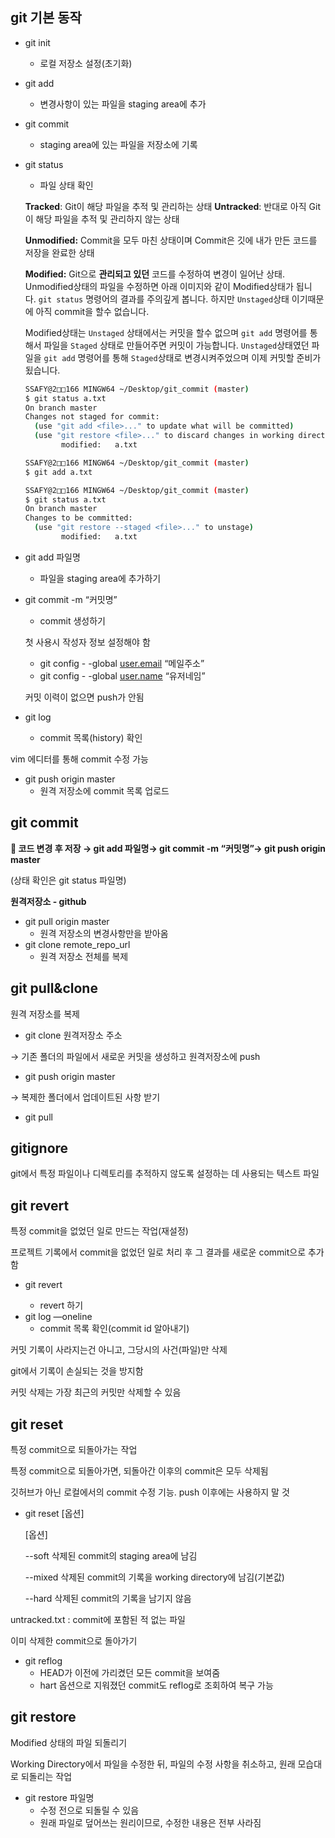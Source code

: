 ## git 기본 동작
- git init
    - 로컬 저장소 설정(초기화)
- git add
    - 변경사항이 있는 파일을 staging area에 추가
- git commit
    - staging area에 있는 파일을 저장소에 기록
- git status
    - 파일 상태 확인
    
    **Tracked**: Git이 해당 파일을 추적 및 관리하는 상태
    **Untracked**:  반대로 아직 Git이 해당 파일을 추적 및 관리하지 않는 상태
    
    **Unmodified:** Commit을 모두 마친 상태이며 Commit은 깃에 내가 만든 코드를 저장을 완료한 상태
    
    **Modified:** Git으로 **관리되고 있던** 코드를 수정하여 변경이 일어난 상태. Unmodified상태의 파일을 수정하면 아래 이미지와 같이 Modified상태가 됩니다. `git status` 명령어의 결과를 주의깊게 봅니다. 하지만 `Unstaged`상태 이기때문에 아직 commit을 할수 없습니다.
    
    Modified상태는 `Unstaged` 상태에서는 커밋을 할수 없으며 `git add` 명령어를 통해서 파일을 `Staged` 상태로 만들어주면 커밋이 가능합니다.
    `Unstaged`상태였던 파일을 `git add` 명령어를 통해 `Staged`상태로 변경시켜주었으며 이제 커밋할 준비가 됬습니다.
    
    ```bash
    SSAFY@2□□166 MINGW64 ~/Desktop/git_commit (master)
    $ git status a.txt
    On branch master
    Changes not staged for commit:
      (use "git add <file>..." to update what will be committed)
      (use "git restore <file>..." to discard changes in working directory)
            modified:   a.txt
    
    SSAFY@2□□166 MINGW64 ~/Desktop/git_commit (master)
    $ git add a.txt
    
    SSAFY@2□□166 MINGW64 ~/Desktop/git_commit (master)
    $ git status a.txt
    On branch master
    Changes to be committed:
      (use "git restore --staged <file>..." to unstage)
            modified:   a.txt
    ```
    
- git add 파일명
    - 파일을 staging area에 추가하기
- git commit -m “커밋명”
    - commit 생성하기
    
    첫 사용시 작성자 정보 설정해야 함
    
    - git config - -global [user.email](http://user.email) “메일주소”
    - git config - -global [user.name](http://user.name) “유저네임”
    
    커밋 이력이 없으면 push가 안됨
    
- git log
    - commit 목록(history) 확인

vim 에디터를 통해 commit 수정 가능

- git push origin master
    - 원격 저장소에 commit 목록 업로드

## git commit

**🌟 코드 변경 후 저장 → git add 파일명→ git commit -m “커밋명”→ git push origin master**

(상태 확인은 git status 파일명)

**원격저장소 - github**

- git pull origin master
    - 원격 저장소의 변경사항만을 받아옴
- git clone remote_repo_url
    - 원격 저장소 전체를 복제

## git pull&clone

원격 저장소를 복제

- git clone 원격저장소 주소

→ 기존 폴더의 파일에서 새로운 커밋을 생성하고 원격저장소에 push 

- git push origin master

→ 복제한 폴더에서 업데이트된 사항 받기

- git pull

## gitignore

git에서 특정 파일이나 디렉토리를 추적하지 않도록 설정하는 데 사용되는 텍스트 파일


## git revert

특정 commit을 없었던 일로 만드는 작업(재설정)

프로젝트 기록에서 commit을 없었던 일로 처리 후 그 결과를 새로운 commit으로 추가함

- git revert <commit id>
    - revert 하기
- git log —oneline
    - commit 목록 확인(commit id 알아내기)

커밋 기록이 사라지는건 아니고, 그당시의 사건(파일)만 삭제

git에서 기록이 손실되는 것을 방지함

커밋 삭제는 가장 최근의 커밋만 삭제할 수 있음

## git reset

특정 commit으로 되돌아가는 작업

특정 commit으로 되돌아가면, 되돌아간 이후의 commit은 모두 삭제됨

깃허브가 아닌 로컬에서의 commit 수정 기능. push 이후에는 사용하지 말 것

- git reset [옵션] <commit id>
    
    [옵션] 
    
    --soft 삭제된 commit의 staging area에 남김
    
    --mixed 삭제된 commit의 기록을 working directory에 남김(기본값)
    
    --hard 삭제된 commit의 기록을 남기지 않음
    

untracked.txt : commit에 포함된 적 없는 파일

이미 삭제한 commit으로 돌아가기

- git reflog
    - HEAD가 이전에 가리켰던 모든 commit을 보여줌
    - hart 옵션으로 지워졌던 commit도 reflog로 조회하여 복구 가능

## git restore

Modified 상태의 파일 되돌리기

Working Directory에서 파일을 수정한 뒤, 파일의 수정 사항을 취소하고, 원래 모습대로 되돌리는 작업

- git restore 파일명
    - 수정 전으로 되돌릴 수 있음
    - 원래 파일로 덮어쓰는 원리이므로, 수정한 내용은 전부 사라짐

